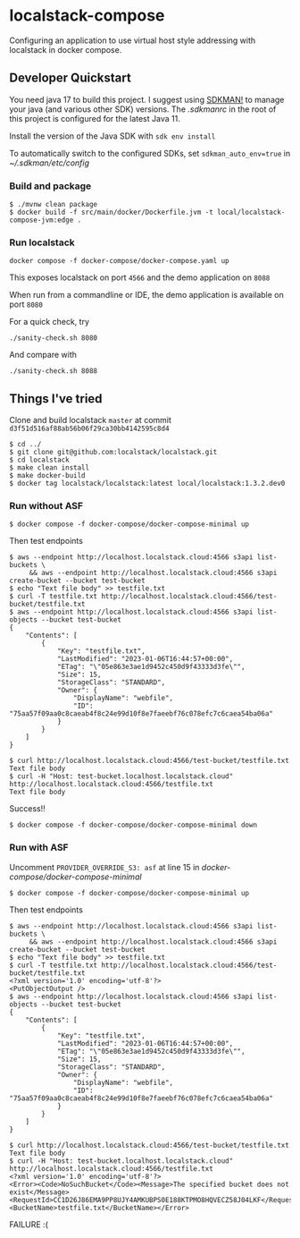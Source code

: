 # localstack-compose

Configuring an application to use virtual host style addressing with localstack in docker compose.

## Developer Quickstart

You need java 17 to build this project.
I suggest using [SDKMAN!](https://sdkman.io/) to manage your java (and various other SDK) versions.
The _.sdkmanrc_ in the root of this project is configured for the latest Java 11.

Install the version of the Java SDK with `sdk env install`

To automatically switch to the configured SDKs, set `sdkman_auto_env=true` in _~/.sdkman/etc/config_

### Build and package

```shell script
$ ./mvnw clean package
$ docker build -f src/main/docker/Dockerfile.jvm -t local/localstack-compose-jvm:edge .
```

### Run localstack

```shell script
docker compose -f docker-compose/docker-compose.yaml up
```

This exposes localstack on port `4566` and the demo application on `8088`

When run from a commandline or IDE, the demo application is available on port `8080`

For a quick check, try

```shell script
./sanity-check.sh 8080
```

And compare with
```shell script
./sanity-check.sh 8088
```

## Things I've tried

Clone and build localstack `master` at commit `d3f51d516af88ab56b06f29ca30bb4142595c8d4`

```shell script
$ cd ../
$ git clone git@github.com:localstack/localstack.git
$ cd localstack
$ make clean install
$ make docker-build
$ docker tag localstack/localstack:latest local/localstack:1.3.2.dev0
```

### Run without ASF

```shell script
$ docker compose -f docker-compose/docker-compose-minimal up
```

Then test endpoints

```shell script
$ aws --endpoint http://localhost.localstack.cloud:4566 s3api list-buckets \
     && aws --endpoint http://localhost.localstack.cloud:4566 s3api create-bucket --bucket test-bucket
$ echo "Text file body" >> testfile.txt
$ curl -T testfile.txt http://localhost.localstack.cloud:4566/test-bucket/testfile.txt
$ aws --endpoint http://localhost.localstack.cloud:4566 s3api list-objects --bucket test-bucket
{
    "Contents": [
        {
            "Key": "testfile.txt",
            "LastModified": "2023-01-06T16:44:57+00:00",
            "ETag": "\"05e863e3ae1d9452c450d9f43333d3fe\"",
            "Size": 15,
            "StorageClass": "STANDARD",
            "Owner": {
                "DisplayName": "webfile",
                "ID": "75aa57f09aa0c8caeab4f8c24e99d10f8e7faeebf76c078efc7c6caea54ba06a"
            }
        }
    ]
}

$ curl http://localhost.localstack.cloud:4566/test-bucket/testfile.txt
Text file body
$ curl -H "Host: test-bucket.localhost.localstack.cloud" http://localhost.localstack.cloud:4566/testfile.txt
Text file body
```

Success!!

```shell script
$ docker compose -f docker-compose/docker-compose-minimal down
```

### Run with ASF

Uncomment `PROVIDER_OVERRIDE_S3: asf` at line 15 in _docker-compose/docker-compose-minimal_

```shell script
$ docker compose -f docker-compose/docker-compose-minimal up
```

Then test endpoints

```shell script
$ aws --endpoint http://localhost.localstack.cloud:4566 s3api list-buckets \
     && aws --endpoint http://localhost.localstack.cloud:4566 s3api create-bucket --bucket test-bucket
$ echo "Text file body" >> testfile.txt
$ curl -T testfile.txt http://localhost.localstack.cloud:4566/test-bucket/testfile.txt
<?xml version='1.0' encoding='utf-8'?>
<PutObjectOutput />
$ aws --endpoint http://localhost.localstack.cloud:4566 s3api list-objects --bucket test-bucket
{
    "Contents": [
        {
            "Key": "testfile.txt",
            "LastModified": "2023-01-06T16:44:57+00:00",
            "ETag": "\"05e863e3ae1d9452c450d9f43333d3fe\"",
            "Size": 15,
            "StorageClass": "STANDARD",
            "Owner": {
                "DisplayName": "webfile",
                "ID": "75aa57f09aa0c8caeab4f8c24e99d10f8e7faeebf76c078efc7c6caea54ba06a"
            }
        }
    ]
}

$ curl http://localhost.localstack.cloud:4566/test-bucket/testfile.txt
Text file body
$ curl -H "Host: test-bucket.localhost.localstack.cloud" http://localhost.localstack.cloud:4566/testfile.txt
<?xml version='1.0' encoding='utf-8'?>
<Error><Code>NoSuchBucket</Code><Message>The specified bucket does not exist</Message><RequestId>CC1D26J86EMA9PP8UJY4AMKUBPS0E188KTPMO8HQVECZ58J04LKF</RequestId><BucketName>testfile.txt</BucketName></Error>
```

FAILURE :(
